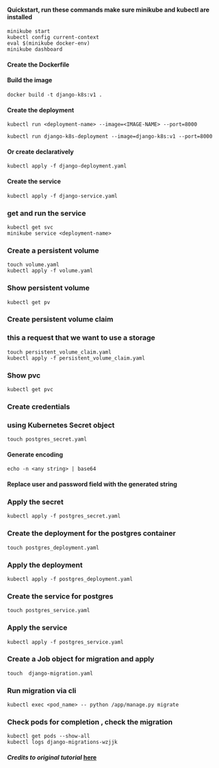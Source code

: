 #### Quickstart,  run these commands make sure minikube and kubectl are installed
    minikube start
    kubectl config current-context
    eval $(minikube docker-env)
    minikube dashboard

#### Create the Dockerfile

#### Build the image

    docker build -t django-k8s:v1 .

#### Create the deployment

    kubectl run <deployment-name> --image=<IMAGE-NAME> --port=8000

    kubectl run django-k8s-deployment --image=django-k8s:v1 --port=8000

#### Or create declaratively

    kubectl apply -f django-deployment.yaml

#### Create the service

    kubectl apply -f django-service.yaml

### get and run the service

    kubectl get svc
    minikube service <deployment-name>

### Create a persistent volume

    touch volume.yaml
    kubectl apply -f volume.yaml

### Show persistent volume

    kubectl get pv

### Create persistent volume claim
### this a request that we want to use a storage

    touch persistent_volume_claim.yaml
    kubectl apply -f persistent_volume_claim.yaml

### Show pvc

    kubectl get pvc

### Create credentials
### using Kubernetes Secret object

    touch postgres_secret.yaml

#### Generate encoding

    echo -n <any string> | base64

#### Replace user and password field with the generated string

### Apply the secret

    kubectl apply -f postgres_secret.yaml

### Create the deployment for the postgres container

    touch postgres_deployment.yaml

### Apply the deployment

    kubectl apply -f postgres_deployment.yaml

### Create the service for postgres

    touch postgres_service.yaml

### Apply the service

    kubectl apply -f postgres_service.yaml

### Create a Job object for migration and apply

    touch  django-migration.yaml

### Run migration via cli

    kubectl exec <pod_name> -- python /app/manage.py migrate

### Check pods for completion , check the migration

    kubectl get pods --show-all
    kubectl logs django-migrations-wzjjk

#### *Credits to original tutorial* [here](https://medium.com/@markgituma/kubernetes-local-to-production-with-django-2-docker-and-minikube-ba843d85881)
